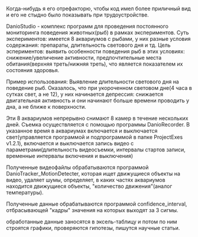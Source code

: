 Когда-нибудь я его отрефакторю, чтобы код имел более приличный вид и его не стыдно было показывать при трудоустройстве.

DanioStudio - комплекс программ для проведения постоянного мониторинга поведения животных(рыб) в рамках экспериментов. 
Суть экспериментов: имеется 8 аквариумов с рыбами, у них разные условия содержания: препараты, длительность светового дня и тд.
Цель эспериментов: выявить особенности поведения рыб в этих условиях: снижение/увеличение активности, предпочтительные места обитания(верхняя треть/нижняя треть),
что является показателем их состояния здоровья. 

Пример использования: Выявление длительности светового дня на поведение рыб. Оказалось, что при укороченном световом дне(4 часа в сутках свет, а не 12),
у них начинается депрессия: снижается двигательная активность и они начинают больше времени проводить у дна, а не ближе к поверхности.

  Эти 8 аквариумов непрерывно снимают 8 камер в течение нескольких дней. Съемка осуществляется с помощью программы DanioRecorder.
  В указанное время в аквариумах включается и выключается свет(управляется программой и подпрограммой в папке ProjectExes v1.2.1),
  включается и выключается запись видео с параметрами(длительность видеосъемки, интервалы стартов записи, временные интервалы включения и выключения)

  Полученные видеофайлы обрабатываются программой DanioTracker_MotionDetecter, которая ищет движущиеся объекты на видео, удаляет шумы, определяет,
  в каких частях аквариумов находится движущиеся объекты, "количество движения"(аналог температуры).

  Полученные данные обрабатываются программой confidence_interval, отбрасывающей "кадры" значения на которых выходят за 3 сигмы.

  обработанные данные заносятся в эксель-таблицу и потом по ним строятся графики, проверяются гипотезы, пишутся научные статьи.
